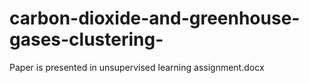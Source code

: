 # carbon-dioxide-and-greenhouse-gases-clustering-

Paper is presented in unsupervised learning assignment.docx

